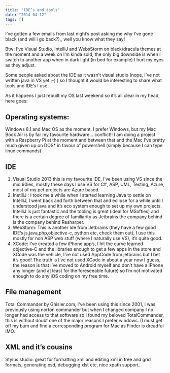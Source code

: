 ```yaml
---
title: "IDE’s and tools"
date: "2014-04-12"
tags: []
---
```


I’ve gotten a few emails from last night’s post asking me why I’ve gone black (and will i go back?),, well you know what they say! 

Btw: I’ve Visual Studio, IntelliJ and WebsStorm on black/dracula themes at the moment and a week on I’m kinda sold, the only big downside is when I switch to another app when in dark light (in bed for example) I hurt my eyes as they adjust.

Some people asked about the IDE as it wasn’t visual studio (nope, I’ve not written java in VS yet ;-) ) so I thought it would be interesting to share what tools and IDE’s I use.

As it happens I just rebuilt my OS last weekend so it’s all clear in my head, here goes:

## Operating systems:

Windows 8.1 and Mac OS as the moment, I prefer Windows, but my Mac Book Air is by far my favourite hardware… conflict!! I am doing a project with a Raspberry Pi at the moment and between that and the Mac I’ve pretty much given up on DOS* in favour of powershell (simply because I can type linux commands)

## IDE 

  1. Visual Studio 2013 this is my favourite IDE, I’ve been using VS since the mid 90ies, mostly these days I use VS for C#, ASP, UML, Testing, Azure, most of my pet projects are Azure based. 
  2. InetlliJ : I took me a while when I started learning Java to settle on IntelliJ, I went back and forth between that and eclipse for a while until I understood java and it’s eco system enough to set up my own projects. IntelliJ is just fantastic and the tooling is great (ideal for MSofties) and there is a certain degree of familiarity as Jetbrains the company behind is the company behind Resharper. 
  3. WebStorm: This is another Ide from Jetbrains (they have a few good IDE’s js,java,php,objective-c, python etc, check them out), I use this mostly for non ASP web stuff (where I naturally use VS), it’s quite good. 
  4. XCode: I’ve created a few iPhone app’s, I hit the curve learned objective-C and the libraries enough to get a few apps in the store and XCode was the vehicle, I’ve not used AppCode from jetbrains but I bet it’s good! The truth is I’ve not used XCode in about a year now I guess, the reason is that I’ve moved to Android myself and don’t have a iPhone any longer (and at least for the foreseeable future) so I’m not motivated enough to do any iOS coding on my free time. 

## File management

Total Commander by Ghisler.com, I’ve been using this since 2001, I was previously using norton commander but when I changed company I no longer had access to that software so I found my beloved TotalCommander, this is without doubt one of the major reasons I prefer windows. (I must get off my bum and find a corresponding program for Mac as Finder is dreadful IMO.

## XML and it’s cousins

Stylus studio: great for formatting xml and editing xml in tree and grid formats, generating xsd, debugging xlst etc, nice xpath support.
